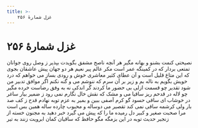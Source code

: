 ```yaml
---
title: >-
    غزل شمارهٔ ۲۵۶
---
```

# غزل شمارهٔ ۲۵۶

نصیحتی کنمت بشنو و بهانه مگیر
هر آنچه ناصح مشفق بگویدت بپذیر
ز وصل روی جوانان تمتعی بردار
که در کمینگه عمر است مکر عالم پیر
نعیم هر دو جهان پیش عاشقان بجوی
که این متاع قلیل است و آن عطای کثیر
معاشری خوش و رودی بساز می خواهم
که درد خویش بگویم به ناله بم و زیر
بر آن سرم که ننوشم می و گنه نکنم
اگر موافق تدبیر من شود تقدیر
چو قسمت ازلی بی حضور ما کردند
گر اندکی نه به وفق رضاست خرده مگیر
چو لاله در قدحم ریز ساقیا می و مشک
که نقش خال نگارم نمی رود ز ضمیر
بیار ساغر در خوشاب ای ساقی
حسود گو کرم آصفی ببین و بمیر
به عزم توبه نهادم قدح ز کف صد بار
ولی کرشمه ساقی نمی کند تقصیر
می دوساله و محبوب چارده ساله
همین بس است مرا صحبت صغیر و کبیر
دل رمیده ما را که پیش می گیرد
خبر دهید به مجنون خسته از زنجیر
حدیث توبه در این بزمگه مگو حافظ
که ساقیان کمان ابرویت زنند به تیر
